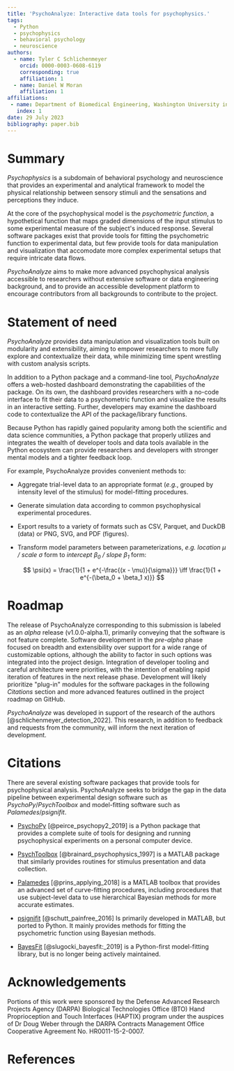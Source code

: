 ```yaml
---
title: 'PsychoAnalyze: Interactive data tools for psychophysics.'
tags:
  - Python
  - psychophysics
  - behavioral psychology
  - neuroscience
authors:
  - name: Tyler C Schlichenmeyer
    orcid: 0000-0003-0608-6119
    corresponding: true
    affiliation: 1
  - name: Daniel W Moran
    affiliation: 1
affiliations:
 - name: Department of Biomedical Engineering, Washington University in St. Louis, USA
   index: 1
date: 29 July 2023
bibliography: paper.bib
---
```


# Summary

*Psychophysics* is a subdomain of behavioral psychology and neuroscience that provides an experimental and analytical framework to model the physical relationship between sensory stimuli and the sensations and perceptions they induce.

At the core of the psychophysical model is the *psychometric function*, a hypothetical function that maps graded dimensions of the input stimulus to some experimental measure of the subject's induced response. Several software packages exist that provide tools for fitting the psychometric function to experimental data, but few provide tools for data manipulation and visualization that accomodate more complex experimental setups that require intricate data flows.

*PsychoAnalyze* aims to make more advanced psychophysical analysis accessible to researchers without extensive software or data engineering background, and to provide an accessible development platform to encourage contributors from all backgrounds to contribute to the project.

# Statement of need

*PsychoAnalyze* provides data manipulation and visualization tools built on modularity and extensibility, aiming to empower researchers to more fully explore and contextualize their data, while minimizing time spent wrestling with custom analysis scripts.

In addition to a Python package and a command-line tool, *PsychoAnalyze* offers a web-hosted dashboard demonstrating the capabilities of the package. On its own, the dashboard provides researchers with a no-code interface to fit their data to a psychometric function and visualize the results in an interactive setting. Further, developers may examine the dashboard code to contextualize the API of the package/library functions.

Because Python has rapidly gained popularity among both the scientific and data science communities, a Python package that properly utilizes and integrates the wealth of developer tools and data tools available in the Python ecosystem can provide researchers and developers with stronger mental models and a tighter feedback loop.

For example, PsychoAnalyze provides convenient methods to:

- Aggregate trial-level data to an appropriate format (*e.g.*, grouped by intensity level of the stimulus) for model-fitting procedures.

- Generate simulation data according to common psychophysical experimental procedures.

- Export results to a variety of formats such as CSV, Parquet, and DuckDB (data) or PNG, SVG, and PDF (figures).

- Transform model parameters between parameterizations, *e.g.* *location $\mu$ / scale $\sigma$* form to *intercept $\beta_0$ / slope $\beta_1$* form:

  $$
  \psi(x) = \frac{1}{1 + e^{-\frac{(x - \mu)}{\sigma}}} \iff \frac{1}{1 + e^{-(\beta_0 + \beta_1 x)}}
  $$

# Roadmap

The release of PsychoAnalyze corresponding to this submission is labeled as an *alpha* release (v1.0.0-alpha.1), primarily conveying that the software is not feature complete. Software development in the *pre-alpha* phase focused on breadth and extensibility over support for a wide range of customizable options, although the ability to factor in such options was integrated into the project design. Integration of developer tooling and careful architecture were priorities, with the intention of enabling rapid iteration of features in the next release phase. Development will likely prioritize "plug-in" modules for the software packages in the following *Citations* section and more advanced features outlined in the project roadmap on GitHub.

*PsychoAnalyze* was developed in support of the research of the authors [@schlichenmeyer_detection_2022]. This research, in addition to feedback and requests from the community, will inform the next iteration of development.

# Citations

There are several existing software packages that provide tools for psychophysical analysis. PsychoAnalyze seeks to bridge the gap in the data pipeline between experimental design software such as *PsychoPy*/*PsychToolbox* and model-fitting software such as *Palamedes*/*psignifit*.

- [PsychoPy](https://www.psychopy.org/) [@peirce_psychopy2_2019] is a Python package that provides a complete suite of tools for designing and running psychophysical experiments on a personal computer device.

- [PsychToolbox](http://psychtoolbox.org/citations) [@brainard_psychophysics_1997] is a MATLAB package that similarly provides routines for stimulus presentation and data collection.

- [Palamedes](http://www.palamedestoolbox.org/) [@prins_applying_2018] is a MATLAB toolbox that provides an advanced set of curve-fitting procedures, including procedures that use subject-level data to use hierarchical Bayesian methods for more accurate estimates.

- [psignifit](https://github.com/wichmann-lab/psignifit/wiki) [@schutt_painfree_2016] Is primarily developed in MATLAB, but ported to Python. It mainly provides methods for fitting the psychometric function using Bayesian methods.

- [BayesFit](http://doi.org/10.5334/jors.202) [@slugocki_bayesfit:_2019] is a Python-first model-fitting library, but is no longer being actively maintained.


# Acknowledgements

Portions of this work were sponsored by the Defense Advanced Research Projects Agency (DARPA) Biological Technologies Office (BTO) Hand Proprioception and Touch Interfaces (HAPTIX) program under the auspices of Dr Doug Weber through the DARPA Contracts Management Office Cooperative Agreement No. HR0011-15-2-0007.

# References
